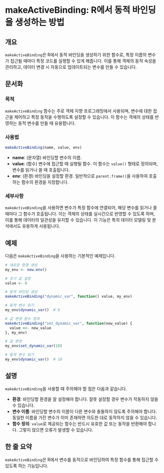 <!--
Meta Description: # makeActiveBinding: R에서 동적 바인딩을 생성하는 방법 ## 개요 `makeActiveBinding`은 R에서 동적 바인딩을 생성하기 위한 함수로, 특정 이름의 변수가 접근될 때마다 특정 코드를 실행할 수 있게 해줍니다. 이를 통해 객체의 동적 속성을...
Meta Keywords: makeactivebinding, value, 있습니다, my_env, 변수를
-->

# makeActiveBinding: R에서 동적 바인딩을 생성하는 방법

## 개요
`makeActiveBinding`은 R에서 동적 바인딩을 생성하기 위한 함수로, 특정 이름의 변수가 접근될 때마다 특정 코드를 실행할 수 있게 해줍니다. 이를 통해 객체의 동적 속성을 관리하고, 데이터 변경 시 자동으로 업데이트되는 변수를 만들 수 있습니다.

## 문서화
### 목적
`makeActiveBinding` 함수는 주로 객체 지향 프로그래밍에서 사용되며, 변수에 대한 접근을 제어하고 특정 동작을 수행하도록 설정할 수 있습니다. 이 함수는 객체의 상태를 반영하는 동적 변수를 만들 때 유용합니다.

### 사용법
```R
makeActiveBinding(name, value, env)
```

- **name**: (문자열) 바인딩할 변수의 이름.
- **value**: (함수) 변수에 접근할 때 실행될 함수. 이 함수는 `value()` 형태로 정의되며, 변수를 읽거나 쓸 때 호출됩니다.
- **env**: (환경) 바인딩을 설정할 환경. 일반적으로 `parent.frame()`을 사용하여 호출하는 함수의 환경을 지정합니다.

### 세부사항
`makeActiveBinding`을 사용하면 변수가 특정 함수에 연결되어, 해당 변수를 읽거나 쓸 때마다 그 함수가 호출됩니다. 이는 객체의 상태를 실시간으로 반영할 수 있도록 하며, 이를 통해 데이터의 일관성을 유지할 수 있습니다. 이 기능은 특히 데이터 모델링 및 분석에서도 유용하게 사용됩니다.

## 예제
다음은 `makeActiveBinding`을 사용하는 기본적인 예제입니다.

```R
# 새로운 환경 생성
my_env <- new.env()

# 초기 값 설정
value <- 0

# 동적 바인딩 생성
makeActiveBinding("dynamic_var", function() value, my_env)

# 동적 변수 읽기
my_env$dynamic_var()  # 0

# 값 변경 함수 정의
makeActiveBinding("set_dynamic_var", function(new_value) {
  value <<- new_value
}, my_env)

# 값 변경
my_env$set_dynamic_var(10)

# 동적 변수 읽기
my_env$dynamic_var()  # 10
```

## 설명
`makeActiveBinding`을 사용할 때 주의해야 할 점은 다음과 같습니다.
- **환경**: 바인딩할 환경을 잘 설정해야 합니다. 잘못 설정할 경우 변수가 작동하지 않을 수 있습니다.
- **변수 이름**: 바인딩할 변수의 이름이 다른 변수와 충돌하지 않도록 주의해야 합니다. 동일한 이름을 가진 변수가 이미 존재하면 의도한 대로 동작하지 않을 수 있습니다.
- **함수 정의**: `value`로 제공되는 함수는 반드시 유효한 값 또는 동작을 반환해야 합니다. 그렇지 않으면 오류가 발생할 수 있습니다.

## 한 줄 요약
`makeActiveBinding`은 R에서 변수를 동적으로 바인딩하여 특정 함수를 통해 접근할 수 있도록 하는 기능입니다.